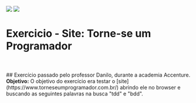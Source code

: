 ![](https://img.shields.io/badge/cucumber-v.0.0.1-yellow.svg)
![](https://img.shields.io/badge/selenium-v.3.141.59-green.svg)
# Exercicio - Site: Torne-se um Programador 
<br>
<br>
## Exercício passado pelo professor Danilo, durante a academia Accenture.<br> 
<b>Objetivo:</b> O objetivo do exercício era testar o [site](https://www.torneseumprogramador.com.br/) abrindo ele no browser e buscando as seguintes palavras na busca "tdd" e "bdd".
